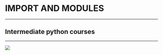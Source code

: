 <h1> IMPORT AND MODULES </h1>
<hr>
<h2>Intermediate python courses </h2>
<hr>
<img src="https://ipcisco.com/wp-content/uploads/2021/04/python-modules-ipcisco-1.jpg" width 60%>
